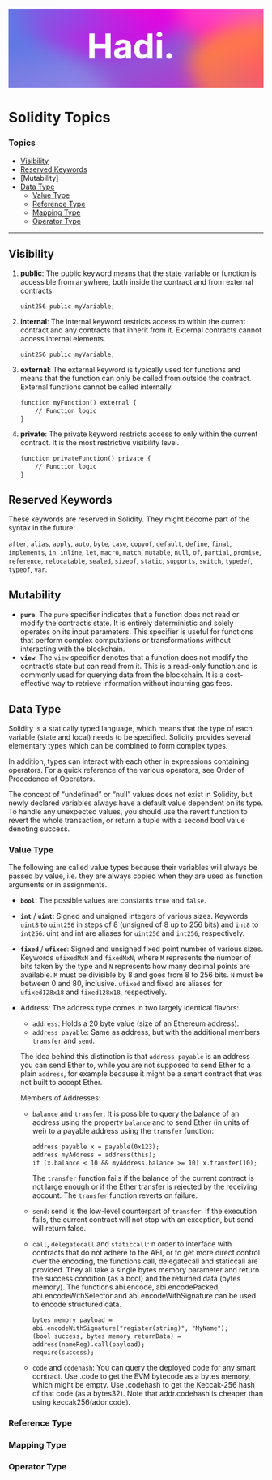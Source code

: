 ![Hadi-Banner](../hadi-banner.png)

# Solidity Topics

### Topics

- [Visibility](#visibility)
- [Reserved Keywords](#reserved-keywords)
- [Mutability]
- [Data Type](#data-type)
    - [Value Type](#value-type)
    - [Reference Type](#reference-type)
    - [Mapping Type](#mapping-type)
    - [Operator Type](#operator-type)

---

## Visibility
1. **public**: The public keyword means that the state variable or function is accessible from anywhere, both inside the contract and from external contracts.
    ``` sol 
    uint256 public myVariable;
    ```
2. **internal**: The internal keyword restricts access to within the current contract and any contracts that inherit from it. External contracts cannot access internal elements.
    ``` sol 
    uint256 public myVariable;
    ```
3. **external**: The external keyword is typically used for functions and means that the function can only be called from outside the contract. External functions cannot be called internally.
    ``` sol 
    function myFunction() external {
        // Function logic
    }
    ```
3. **private**: The private keyword restricts access to only within the current contract. It is the most restrictive visibility level.
    ``` sol 
   function privateFunction() private {
        // Function logic
    }
    ```


## Reserved Keywords
These keywords are reserved in Solidity. They might become part of the syntax in the future:

```after```, ```alias```, ```apply```, ```auto```, ```byte```, ```case```, ```copyof```, ```default```, ```define```, ```final```, ```implements```, ```in```, ```inline```, ```let```, ```macro```, ```match```, ```mutable```, ```null```, ```of```, ```partial```, ```promise```, ```reference```, ```relocatable```, ```sealed```, ```sizeof```, ``static``, ```supports```, ```switch```, ```typedef```, ```typeof```, ```var```.


## Mutability
- **```pure```**: The `pure` specifier indicates that a function does not read or modify the contract’s state. It is entirely deterministic and solely operates on its input parameters. This specifier is useful for functions that perform complex computations or transformations without interacting with the blockchain.
- **```view```**: The `view` specifier denotes that a function does not modify the contract’s state but can read from it. This is a read-only function and is commonly used for querying data from the blockchain. It is a cost-effective way to retrieve information without incurring gas fees.


## Data Type
Solidity is a statically typed language, which means that the type of each variable (state and local) needs to be specified. Solidity provides several elementary types which can be combined to form complex types.

In addition, types can interact with each other in expressions containing operators. For a quick reference of the various operators, see Order of Precedence of Operators.

The concept of “undefined” or “null” values does not exist in Solidity, but newly declared variables always have a default value dependent on its type. To handle any unexpected values, you should use the revert function to revert the whole transaction, or return a tuple with a second bool value denoting success.
### Value Type
The following are called value types because their variables will always be passed by value, i.e. they are always copied when they are used as function arguments or in assignments.
- **```bool```**: The possible values are constants ```true``` and ```false```.
- **```int```** / **```uint```**: Signed and unsigned integers of various sizes. Keywords ```uint8``` to ```uint256``` in steps of 8 (unsigned of 8 up to 256 bits) and ```int8``` to ```int256```. uint and int are aliases for ```uint256``` and ```int256```, respectively.
- **```fixed```** / **```ufixed```**: Signed and unsigned fixed point number of various sizes. Keywords ```ufixedMxN``` and ```fixedMxN```, where ```M``` represents the number of bits taken by the type and ```N``` represents how many decimal points are available. ```M``` must be divisible by 8 and goes from 8 to 256 bits. ```N``` must be between 0 and 80, inclusive. ```ufixed``` and fixed are aliases for ```ufixed128x18``` and ```fixed128x18```, respectively.
- Address: The address type comes in two largely identical flavors:
    - ```address```: Holds a 20 byte value (size of an Ethereum address).
    - ```address payable```: Same as address, but with the additional members ```transfer``` and ```send```.

    The idea behind this distinction is that ```address payable``` is an address you can send Ether to, while you are not supposed to send Ether to a plain ```address```, for example because it might be a smart contract that was not built to accept Ether.

    Members of Addresses:
    - ```balance``` and ```transfer```: It is possible to query the balance of an address using the property ```balance``` and to send Ether (in units of wei) to a payable address using the ```transfer``` function:

        ``` sol
        address payable x = payable(0x123);
        address myAddress = address(this);
        if (x.balance < 10 && myAddress.balance >= 10) x.transfer(10);
        ```
        The ```transfer``` function fails if the balance of the current contract is not large enough or if the Ether transfer is rejected by the receiving account. The ```transfer``` function reverts on failure.
    
    - ```send```: send is the low-level counterpart of ```transfer```. If the execution fails, the current contract will not stop with an exception, but send will return false.
    - ```call```, ```delegatecall``` and ```staticcall```: n order to interface with contracts that do not adhere to the ABI, or to get more direct control over the encoding, the functions call, delegatecall and staticcall are provided. They all take a single bytes memory parameter and return the success condition (as a bool) and the returned data (bytes memory). The functions abi.encode, abi.encodePacked, abi.encodeWithSelector and abi.encodeWithSignature can be used to encode structured data.
        ``` sol
        bytes memory payload = abi.encodeWithSignature("register(string)", "MyName");
        (bool success, bytes memory returnData) = address(nameReg).call(payload);
        require(success);
        ```
    - ```code``` and ```codehash```: You can query the deployed code for any smart contract. Use .code to get the EVM bytecode as a bytes memory, which might be empty. Use .codehash to get the Keccak-256 hash of that code (as a bytes32). Note that addr.codehash is cheaper than using keccak256(addr.code).

### Reference Type
### Mapping Type
### Operator Type
